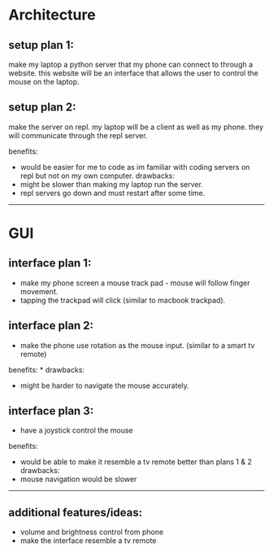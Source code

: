 # Architecture

## setup plan 1:
make my laptop a python server that my phone can connect to through a website.
this website will be an interface that allows the user to control the mouse on the laptop.

## setup plan 2:
make the server on repl. my laptop will be a client as well as my phone. they will communicate through the repl server.

benefits:
- would be easier for me to code as im familiar with coding servers on repl but not on my own computer.
drawbacks:
- might be slower than making my laptop run the server.
- repl servers go down and must restart after some time.

---

# GUI

## interface plan 1:
- make my phone screen a mouse track pad - mouse will follow finger movement.
- tapping the trackpad will click (similar to macbook trackpad).

## interface plan 2:
- make the phone use rotation as the mouse input. (similar to a smart tv remote)

benefits:
* 
drawbacks:
* might be harder to navigate the mouse accurately.

## interface plan 3:
- have a joystick control the mouse

benefits:
* would be able to make it resemble a tv remote better than plans 1 & 2
drawbacks:
* mouse navigation would be slower

---

## additional features/ideas:
- volume and brightness control from phone
- make the interface resemble a tv remote